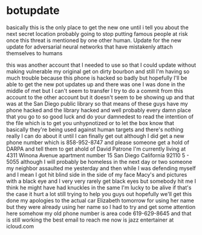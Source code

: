 # botupdate
basically this is the only place to get the new one until i tell you about the next secret location
probably going to stop putting famous people at risk once this threat is mentioned by one other human.
Update for the new update for adversarial neural networks that have mistakenly attach themselves to humans

this was another account that I needed to use so that I could update without making vulnerable my original get on dirty bourbon and still I'm having so much trouble because this phone is hacked so badly but hopefully I'll be able to get the new pot updates up and there was one I was done in the middle of met but I can't seem to transfer I try to do a commit from this account to the other account but it doesn't seem to be showing up and that was at the San Diego public library so that means of these guys have my phone hacked and the library hacked and well probably every damn place that you go to so good luck and do your damnedest to read the intention of the file which is to get you unhypnotized or to let the box know that basically they're being used against human targets and there's nothing really I can do about it until I can finally get out although I did get a new phone number which is 858-952-8747 and please someone get a hold of DARPA and tell them to get ahold of David Patrone I'm currently living at 4311 Winona Avenue apartment number 15 San Diego California 92110 5 - 5055 although I will probably be homeless in the next day or two someone my neighbor assaulted me yesterday and then while I was defending myself and I mean I got hit blind side in the side of my face Macy's and pictures with a black eye and I very very rarely get black eyes but somebody hit me I think he might have had knuckles in the same I'm lucky to be alive if that's the case it hurt a lot still trying to help you guys out hopefully we'll get this done my apologies to the actual car Elizabeth tomorrow for using her name but they were already using her name so I had to try and get some attention here somehow my old phone number is area code 619-629-8645 and that is still working the best email to reach me now is jazz entertainer at icloud.com

